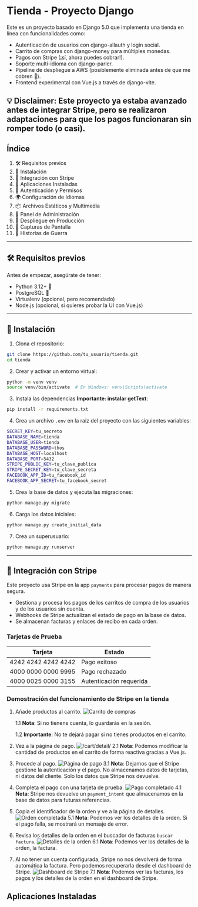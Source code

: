 # Tienda - Proyecto Django

Este es un proyecto basado en Django 5.0 que implementa una tienda en línea con funcionalidades como:

- Autenticación de usuarios con django-allauth y login social.
- Carrito de compras con django-money para múltiples monedas.
- Pagos con Stripe (¡sí, ahora puedes cobrar!).
- Soporte multi-idioma con django-parler.
- Pipeline de despliegue a AWS (posiblemente eliminada antes de que me cobren 💸).
- Frontend experimental con Vue.js a través de django-vite.

## 💡 **Disclaimer**: Este proyecto ya estaba avanzado antes de integrar Stripe, pero se realizaron adaptaciones para que los pagos funcionaran sin romper todo (o casi).

## Índice

1. 🛠 Requisitos previos
2. 🚀 Instalación
3. 🛒 Integración con Stripe
4. 📂 Aplicaciones Instaladas
5. 🔐 Autenticación y Permisos
6. 🌍 Configuración de Idiomas
7. 📦 Archivos Estáticos y Multimedia
8. 💼 Panel de Administración
9. 🚢 Despliegue en Producción
10. 📸 Capturas de Pantalla
11. 📝 Historias de Guerra

---

## 🛠 Requisitos previos

Antes de empezar, asegúrate de tener:

- Python 3.12+ 🐍
- PostgreSQL 🐘
- Virtualenv (opcional, pero recomendado)
- Node.js (opcional, si quieres probar la UI con Vue.js)

---

## 🚀 Instalación

1. Clona el repositorio:

```bash
git clone https://github.com/tu_usuario/tienda.git
cd tienda
```

2. Crear y activar un entorno virtual:

```bash
python -m venv venv
source venv/bin/activate  # En Windows: venv\Scripts\activate
```

3. Instala las dependencias **Importante: instalar getText**:

```bash
pip install -r requirements.txt
```

4. Crea un archivo `.env` en la raíz del proyecto con las siguientes variables:

```bash
SECRET_KEY=tu_secreto
DATABASE_NAME=tienda
DATABASE_USER=tienda
DATABASE_PASSWORD=thos
DATABASE_HOST=localhost
DATABASE_PORT=5432
STRIPE_PUBLIC_KEY=tu_clave_publica
STRIPE_SECRET_KEY=tu_clave_secreta
FACEBOOK_APP_ID=tu_facebook_id
FACEBOOK_APP_SECRET=tu_facebook_secret
```

5. Crea la base de datos y ejecuta las migraciones:

```bash
python manage.py migrate
```

6. Carga los datos iniciales:

```bash
python manage.py create_initial_data
```

7. Crea un superusuario:

```bash
python manage.py runserver
```

---

## 🛒 Integración con Stripe

Este proyecto usa Stripe en la app `payments` para procesar pagos de manera segura.

- Gestiona y procesa los pagos de los carritos de compra de los usuarios y de los usuarios sin cuenta.
- Webhooks de Stripe actualizan el estado de pago en la base de datos.
- Se almacenan facturas y enlaces de recibo en cada orden.

### Tarjetas de Prueba

| Tarjeta             | Estado                  |
| ------------------- | ----------------------- |
| 4242 4242 4242 4242 | Pago exitoso            |
| 4000 0000 0000 9995 | Pago rechazado          |
| 4000 0025 0000 3155 | Autenticación requerida |

### Demostración del funcionamiento de Stripe en la tienda

1. Añade productos al carrito.
   ![Carrito de compras](docs/images/carrito_con_productos.png)

   1.1 **Nota**: Si no tienens cuenta, lo guardarás en la sesión.

   1.2 **Importante**: No te dejará pagar si no tienes productos en el carrito.

2. Vez a la página de pago.
   ![/cart/detail/](docs/images/pagina_de_pago.png)
   2.1 **Nota**: Podemos modificar la cantidad de productos en el carrito de forma reactiva gracias a Vue.js.
3. Procede al pago.
   ![Página de pago](docs/images/pagina_de_pago_2.png)
   3.1 **Nota**: Dejamos que el Stripe gestione la autenticación y el pago. No almacenamos datos de tarjetas, ni datos del cliente. Solo los datos que Stripe nos devuelve.
4. Completa el pago con una tarjeta de prueba.
   ![Pago completado](docs/images/pago_procesando.png)
   4.1 **Nota**: Stripe nos devuelve un `payment_intent` que almacenamos en la base de datos para futuras referencias.
5. Copia el identificador de la orden y ve a la página de detalles.
   ![Orden completada](docs/images/orden_completada.png)
   5.1 **Nota**: Podemos ver los detalles de la orden. Si el pago falla, se mostrará un mensaje de error.
6. Revisa los detalles de la orden en el buscador de facturas `buscar factura`.
   ![Detalles de la orden](docs/images/detalles_de_la_orden.png)
   6.1 **Nota**: Podemos ver los detalles de la orden, la factura.
7. Al no tener un cuenta configurada, Stripe no nos devolverá de forma automática la factura. Pero podemos recuperarla desde el dashboard de Stripe.
   ![Dashboard de Stripe](docs/images/dashboard_stripe.png)
   7.1 **Nota**: Podemos ver las facturas, los pagos y los detalles de la orden en el dashboard de Stripe.

## Aplicaciones Instaladas
